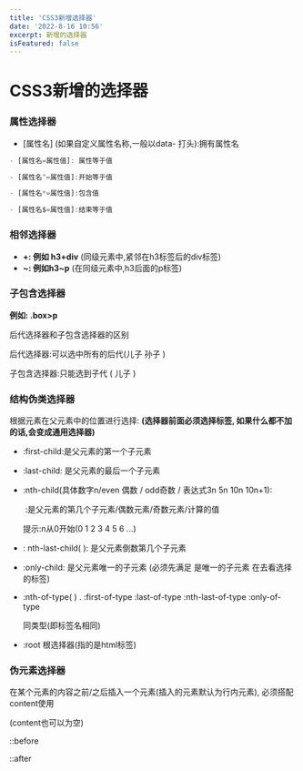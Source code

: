 ```yaml
---
title: 'CSS3新增选择器'
date: '2022-8-16 10:56'
excerpt: 新增的选择器
isFeatured: false
---
```




# CSS3新增的选择器

### 属性选择器

- [属性名]
   (如果自定义属性名称,一般以data- 打头):拥有属性名

```js
- [属性名=属性值]: 属性等于值

- [属性名^=属性值]:开始等于值

- [属性名*=属性值]:包含值

- [属性名$=属性值]:结束等于值
```

### 相邻选择器

-   **+:  例如 h3+div**  (同级元素中,紧邻在h3标签后的div标签)
-   **~:  例如h3~p**  (在同级元素中,h3后面的p标签)

### 子包含选择器

**例如: .box>p**

后代选择器和子包含选择器的区别

后代选择器:可以选中所有的后代(儿子  孙子  )

子包含选择器:只能选到子代 ( 儿子 )

### 结构伪类选择器

根据元素在父元素中的位置进行选择:     **(选择器前面必须选择标签,  如果什么都不加的话,会变成通用选择器)**

- :first-child:是父元素的第一个子元素

- :last-child: 是父元素的最后一个子元素

- :nth-child(具体数字n/even 偶数 / odd奇数 / 表达式3n  5n  10n  10n+1):

  ​				:是父元素的第几个子元素/偶数元素/奇数元素/计算的值

  提示:n从0开始(0 1 2 3 4 5 6 ...)

- : nth-last-child( ):  是父元素倒数第几个子元素

- :only-child: 是父元素唯一的子元素 (必须先满足 是唯一的子元素 在去看选择的标签)

- :nth-of-type(  ) .     :first-of-type   :last-of-type   :nth-last-of-type   :only-of-type

   同类型(即标签名相同)

- :root     根选择器(指的是html标签)

### 伪元素选择器

  在某个元素的内容之前/之后插入一个元素(插入的元素默认为行内元素), 必须搭配content使用

(content也可以为空)

::before

::after